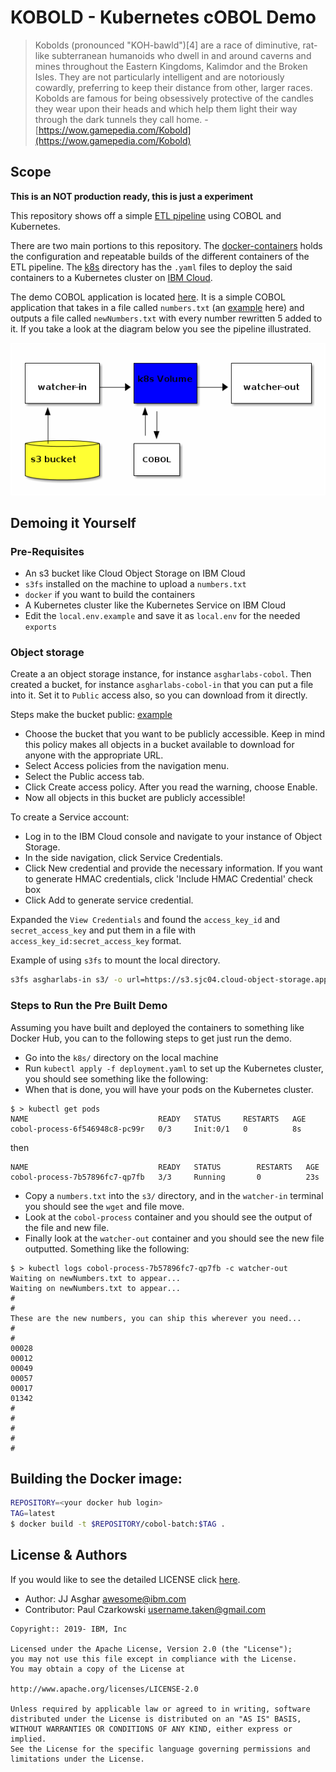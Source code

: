 # KOBOLD - Kubernetes cOBOL Demo

> Kobolds (pronounced "KOH-bawld")[4] are a race of diminutive, rat-like subterranean humanoids who dwell in and around caverns and mines throughout the Eastern Kingdoms, Kalimdor and the Broken Isles. They are not particularly intelligent and are notoriously cowardly, preferring to keep their distance from other, larger races. Kobolds are famous for being obsessively protective of the candles they wear upon their heads and which help them light their way through the dark tunnels they call home. - [https://wow.gamepedia.com/Kobold](https://wow.gamepedia.com/Kobold)

## Scope

**This is an NOT production ready, this is just a experiment**

This repository shows off a simple [ETL pipeline](https://databricks.com/glossary/etl-pipeline) using
COBOL and Kubernetes.

There are two main portions to this repository. The [docker-containers](./docker-containers) holds the
configuration and repeatable builds of the different containers of the ETL pipeline. The [k8s](./k8s)
directory has the `.yaml` files to deploy the said containers to a Kubernetes cluster on [IBM Cloud](https://cloud.ibm.com).

The demo COBOL application is located [here](./plus5numbers.cbl). It is a simple COBOL application
that takes in a file called `numbers.txt` (an [example](./numbers.txt.example) here) and outputs a
file called `newNumbers.txt` with every number rewritten 5 added to it. If you take a look at the
diagram below you see the pipeline illustrated.

![](./img/k8s-cobol.png)

## Demoing it Yourself

### Pre-Requisites

- An s3 bucket like Cloud Object Storage on IBM Cloud
- `s3fs` installed on the machine to upload a `numbers.txt`
- `docker` if you want to build the containers
- A Kubernetes cluster like the Kubernetes Service on IBM Cloud
- Edit the `local.env.example` and save it as `local.env` for the needed `exports`

### Object storage

Create a an object storage instance, for instance `asgharlabs-cobol`. Then created a bucket, for instance `asgharlabs-cobol-in` that you can put a file into it. Set it to `Public` access also, so you can download from it directly.

Steps make the bucket public: [example](https://s3.sjc04.cloud-object-storage.appdomain.cloud/asgharlabs-in/numbers.txt)

- Choose the bucket that you want to be publicly accessible. Keep in mind this policy makes all objects in a bucket available to download for anyone with the appropriate URL.
- Select Access policies from the navigation menu.
- Select the Public access tab.
- Click Create access policy. After you read the warning, choose Enable.
- Now all objects in this bucket are publicly accessible!

To create a Service account:
- Log in to the IBM Cloud console and navigate to your instance of Object Storage.
- In the side navigation, click Service Credentials.
- Click New credential and provide the necessary information. If you want to generate HMAC credentials, click 'Include HMAC Credential' check box
- Click Add to generate service credential.

Expanded the `View Credentials` and found the `access_key_id` and `secret_access_key` and put them
in a file with `access_key_id:secret_access_key` format.

Example of using `s3fs` to mount the local directory.

```bash
s3fs asgharlabs-in s3/ -o url=https://s3.sjc04.cloud-object-storage.appdomain.cloud -o passwd_file=key.key
```

### Steps to Run the Pre Built Demo

Assuming you have built and deployed the containers to something like Docker Hub, you can to the following steps to get just run the demo.

- Go into the `k8s/` directory on the local machine
- Run `kubectl apply -f deployment.yaml` to set up the Kubernetes cluster, you should see something like the following:
- When that is done, you will have your pods on the Kubernetes cluster.

```console
$ > kubectl get pods
NAME                             READY   STATUS     RESTARTS   AGE
cobol-process-6f546948c8-pc99r   0/3     Init:0/1   0          8s
```

then

```console
NAME                             READY   STATUS        RESTARTS   AGE
cobol-process-7b57896fc7-qp7fb   3/3     Running       0          23s
```

- Copy a `numbers.txt` into the `s3/` directory, and in the `watcher-in` terminal you should see
the `wget` and file move.
- Look at the `cobol-process` container and you should see the output of the file and new file.
- Finally look at the `watcher-out` container and you should see the new file outputted. Something like the following:

```console
$ > kubectl logs cobol-process-7b57896fc7-qp7fb -c watcher-out
Waiting on newNumbers.txt to appear...
Waiting on newNumbers.txt to appear...
#
#
These are the new numbers, you can ship this wherever you need...
#
#
00028
00012
00049
00057
00017
01342
#
#
#
#
#
```

## Building the Docker image:

```bash
REPOSITORY=<your docker hub login>
TAG=latest
$ docker build -t $REPOSITORY/cobol-batch:$TAG .
```

## License & Authors

If you would like to see the detailed LICENSE click [here](./LICENSE).

- Author: JJ Asghar <awesome@ibm.com>
- Contributor: Paul Czarkowski <username.taken@gmail.com>

```text
Copyright:: 2019- IBM, Inc

Licensed under the Apache License, Version 2.0 (the "License");
you may not use this file except in compliance with the License.
You may obtain a copy of the License at

http://www.apache.org/licenses/LICENSE-2.0

Unless required by applicable law or agreed to in writing, software
distributed under the License is distributed on an "AS IS" BASIS,
WITHOUT WARRANTIES OR CONDITIONS OF ANY KIND, either express or implied.
See the License for the specific language governing permissions and
limitations under the License.
```
